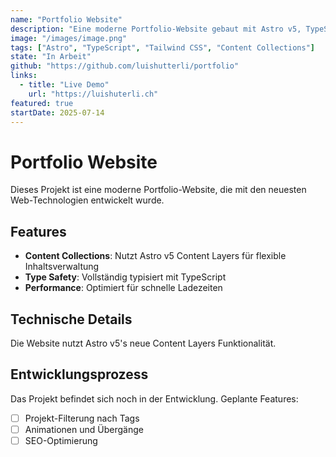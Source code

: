 ```yaml
---
name: "Portfolio Website"
description: "Eine moderne Portfolio-Website gebaut mit Astro v5, TypeScript und Tailwind CSS. Zeigt meine Projekte und Fähigkeiten."
image: "/images/image.png"
tags: ["Astro", "TypeScript", "Tailwind CSS", "Content Collections"]
state: "In Arbeit"
github: "https://github.com/luishutterli/portfolio"
links:
  - title: "Live Demo"
    url: "https://luishuterli.ch"
featured: true
startDate: 2025-07-14
---
```


# Portfolio Website

Dieses Projekt ist eine moderne Portfolio-Website, die mit den neuesten Web-Technologien entwickelt wurde.

## Features
- **Content Collections**: Nutzt Astro v5 Content Layers für flexible Inhaltsverwaltung
- **Type Safety**: Vollständig typisiert mit TypeScript
- **Performance**: Optimiert für schnelle Ladezeiten

## Technische Details

Die Website nutzt Astro v5's neue Content Layers Funktionalität.

## Entwicklungsprozess

Das Projekt befindet sich noch in der Entwicklung. Geplante Features:
- [ ] Projekt-Filterung nach Tags
- [ ] Animationen und Übergänge
- [ ] SEO-Optimierung
